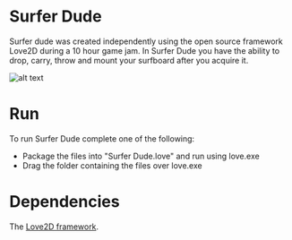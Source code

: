 # Surfer Dude
Surfer dude was created independently using the open source framework Love2D during a 10 hour game jam. In Surfer Dude you have the ability to drop, carry, throw and mount your surfboard after you acquire it.

![alt text](https://i.imgur.com/Cy2Pa9T.gif "Sample gameplay")

# Run
To run Surfer Dude complete one of the following:
* Package the files into "Surfer Dude.love" and run using love.exe
* Drag the folder containing the files over love.exe

# Dependencies
The <a href="https://love2d.org/">Love2D framework</a>.
